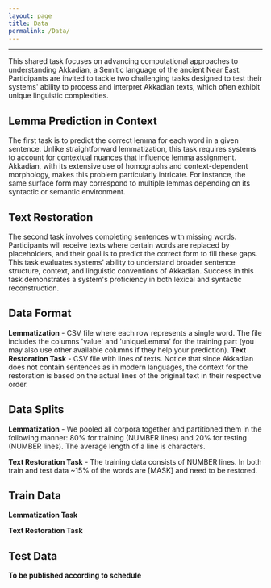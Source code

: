 ```yaml
---
layout: page
title: Data
permalink: /Data/
---
```

___

This shared task focuses on advancing computational approaches to understanding Akkadian, a Semitic language of the ancient Near East. Participants are invited to tackle two challenging tasks designed to test their systems' ability to process and interpret Akkadian texts, which often exhibit unique linguistic complexities.

## Lemma Prediction in Context
The first task is to predict the correct lemma for each word in a given sentence. Unlike straightforward lemmatization, this task requires systems to account for contextual nuances that influence lemma assignment. Akkadian, with its extensive use of homographs and context-dependent morphology, makes this problem particularly intricate. For instance, the same surface form may correspond to multiple lemmas depending on its syntactic or semantic environment.

## Text Restoration
The second task involves completing sentences with missing words. Participants will receive texts where certain words are replaced by placeholders, and their goal is to predict the correct form to fill these gaps. This task evaluates systems' ability to understand broader sentence structure, context, and linguistic conventions of Akkadian. Success in this task demonstrates a system's proficiency in both lexical and syntactic reconstruction.


## Data Format

**Lemmatization** - CSV file where each row represents a single word. The file includes the columns 'value' and 'uniqueLemma' for the training part (you may also use other available columns if they help your prediction).
**Text Restoration Task** - CSV file with lines of texts. Notice that since Akkadian does not contain sentences as in modern languages, the context for the restoration is based on the actual lines of the original text in their respective order.


## Data Splits
**Lemmatization** -
We pooled all corpora together and partitioned them in the following manner: 80% for training (NUMBER lines) and 20% for testing (NUMBER lines). The average length of a line is  characters.

**Text Restoration Task** - The training data consists of NUMBER lines. In both train and test data ~15% of the words are [MASK] and need to be restored.

## Train Data
**Lemmatization Task**  
<!--[Training_data_Sumerian.zip](/data/Training_data_Sumerian.zip)  -->

**Text Restoration Task**  
<!--[Training_data_Akkadian.zip](/data/Training_data_Akkadian.zip)  -->

## Test Data

**To be published according to schedule**
